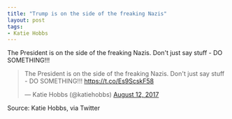 ```yaml
---
title: "Trump is on the side of the freaking Nazis"
layout: post
tags:
- Katie Hobbs
---
```


The President is on the side of the freaking Nazis. Don't just say stuff - DO SOMETHING!!!

<blockquote class="twitter-tweet"><p lang="en" dir="ltr">The President is on the side of the freaking Nazis. Don&#39;t just say stuff - DO SOMETHING!!! <a href="https://t.co/Es9ScskF58">https://t.co/Es9ScskF58</a></p>&mdash; Katie Hobbs (@katiehobbs) <a href="https://twitter.com/katiehobbs/status/896502293427757056?ref_src=twsrc%5Etfw">August 12, 2017</a></blockquote> <script async src="https://platform.twitter.com/widgets.js" charset="utf-8"></script>

Source: Katie Hobbs, via Twitter
